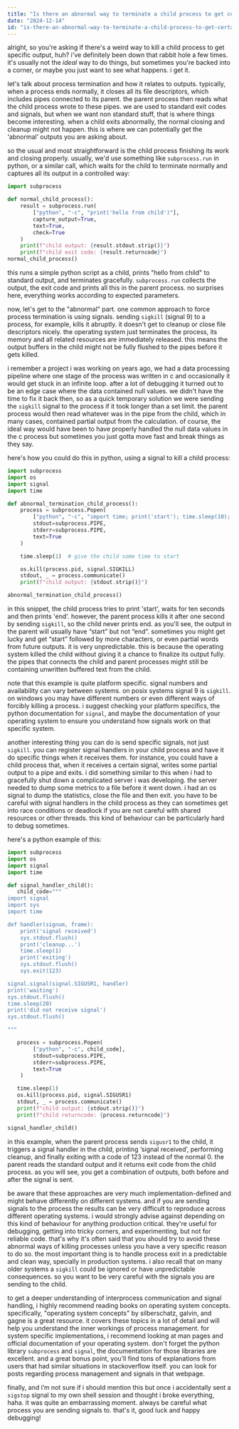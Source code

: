 ```yaml
---
title: "Is there an abnormal way to terminate a child process to get certain outputs in this code?"
date: "2024-12-14"
id: "is-there-an-abnormal-way-to-terminate-a-child-process-to-get-certain-outputs-in-this-code"
---
```


alright, so you're asking if there's a weird way to kill a child process to get specific output, huh? i've definitely been down that rabbit hole a few times. it's usually not the *ideal* way to do things, but sometimes you're backed into a corner, or maybe you just want to see what happens. i get it.

let's talk about process termination and how it relates to outputs. typically, when a process ends normally, it closes all its file descriptors, which includes pipes connected to its parent. the parent process then reads what the child process wrote to these pipes. we are used to standard exit codes and signals, but when we want non standard stuff, that is where things become interesting. when a child exits abnormally, the normal closing and cleanup might not happen. this is where we can potentially get the ‘abnormal’ outputs you are asking about.

so the usual and most straightforward is the child process finishing its work and closing properly. usually, we'd use something like `subprocess.run` in python, or a similar call, which waits for the child to terminate normally and captures all its output in a controlled way:

```python
import subprocess

def normal_child_process():
    result = subprocess.run(
        ["python", "-c", "print('hello from child')"],
        capture_output=True,
        text=True,
        check=True
    )
    print(f"child output: {result.stdout.strip()}")
    print(f"child exit code: {result.returncode}")
normal_child_process()
```

this runs a simple python script as a child, prints "hello from child" to standard output, and terminates gracefully. `subprocess.run` collects the output, the exit code and prints all this in the parent process. no surprises here, everything works according to expected parameters.

now, let's get to the "abnormal" part. one common approach to force process termination is using signals. sending `sigkill` (signal 9) to a process, for example, kills it abruptly. it doesn't get to cleanup or close file descriptors nicely. the operating system just terminates the process, its memory and all related resources are immediately released. this means the output buffers in the child might not be fully flushed to the pipes before it gets killed.

i remember a project i was working on years ago, we had a data processing pipeline where one stage of the process was written in c and occasionally it would get stuck in an infinite loop. after a lot of debugging it turned out to be an edge case where the data contained null values. we didn't have the time to fix it back then, so as a quick temporary solution we were sending the `sigkill` signal to the process if it took longer than a set limit. the parent process would then read whatever was in the pipe from the child, which in many cases, contained partial output from the calculation. of course, the ideal way would have been to have properly handled the null data values in the c process but sometimes you just gotta move fast and break things as they say.

here's how you could do this in python, using a signal to kill a child process:

```python
import subprocess
import os
import signal
import time

def abnormal_termination_child_process():
    process = subprocess.Popen(
        ["python", "-c", "import time; print('start'); time.sleep(10); print('end')"],
        stdout=subprocess.PIPE,
        stderr=subprocess.PIPE,
        text=True
    )

    time.sleep(1)  # give the child some time to start

    os.kill(process.pid, signal.SIGKILL)
    stdout, _ = process.communicate()
    print(f"child output: {stdout.strip()}")

abnormal_termination_child_process()
```

in this snippet, the child process tries to print 'start', waits for ten seconds and then prints 'end'. however, the parent process kills it after one second by sending `sigkill`, so the child never prints end. as you'll see, the output in the parent will usually have “start” but not “end”. sometimes you might get lucky and get “start” followed by more characters, or even partial words from future outputs. it is very unpredictable. this is because the operating system killed the child without giving it a chance to finalize its output fully. the pipes that connects the child and parent processes might still be containing unwritten buffered text from the child.

note that this example is quite platform specific. signal numbers and availability can vary between systems. on posix systems signal 9 is `sigkill`. on windows you may have different numbers or even different ways of forcibly killing a process. i suggest checking your platform specifics, the python documentation for `signal`, and maybe the documentation of your operating system to ensure you understand how signals work on that specific system.

another interesting thing you can do is send specific signals, not just `sigkill`. you can register signal handlers in your child process and have it do specific things when it receives them. for instance, you could have a child process that, when it receives a certain signal, writes some partial output to a pipe and exits. i did something similar to this when i had to gracefully shut down a complicated server i was developing. the server needed to dump some metrics to a file before it went down. i had an os signal to dump the statistics, close the file and then exit. you have to be careful with signal handlers in the child process as they can sometimes get into race conditions or deadlock if you are not careful with shared resources or other threads. this kind of behaviour can be particularly hard to debug sometimes.

here's a python example of this:

```python
import subprocess
import os
import signal
import time

def signal_handler_child():
   child_code="""
import signal
import sys
import time

def handler(signum, frame):
    print('signal received')
    sys.stdout.flush()
    print('cleanup...')
    time.sleep(1)
    print('exiting')
    sys.stdout.flush()
    sys.exit(123)

signal.signal(signal.SIGUSR1, handler)
print('waiting')
sys.stdout.flush()
time.sleep(20)
print('did not receive signal')
sys.stdout.flush()

"""

   process = subprocess.Popen(
        ["python", "-c", child_code],
        stdout=subprocess.PIPE,
        stderr=subprocess.PIPE,
        text=True
    )

   time.sleep(1)
   os.kill(process.pid, signal.SIGUSR1)
   stdout, _ = process.communicate()
   print(f"child output: {stdout.strip()}")
   print(f"child returncode: {process.returncode}")

signal_handler_child()
```

in this example, when the parent process sends `sigusr1` to the child, it triggers a signal handler in the child, printing ‘signal received’, performing cleanup, and finally exiting with a code of 123 instead of the normal 0. the parent reads the standard output and it returns exit code from the child process. as you will see, you get a combination of outputs, both before and after the signal is sent.

be aware that these approaches are very much implementation-defined and might behave differently on different systems. and if you are sending signals to the process the results can be very difficult to reproduce across different operating systems. i would strongly advise against depending on this kind of behaviour for anything production critical. they're useful for debugging, getting into tricky corners, and experimenting, but not for reliable code. that's why it's often said that you should try to avoid these abnormal ways of killing processes unless you have a very specific reason to do so. the most important thing is to handle process exit in a predictable and clean way, specially in production systems. i also recall that on many older systems a `sigkill` could be ignored or have unpredictable consequences. so you want to be very careful with the signals you are sending to the child.

to get a deeper understanding of interprocess communication and signal handling, i highly recommend reading books on operating system concepts. specifically, "operating system concepts" by silberschatz, galvin, and gagne is a great resource. it covers these topics in a lot of detail and will help you understand the inner workings of process management. for system specific implementations, i recommend looking at man pages and official documentation of your operating system. don't forget the python library `subprocess` and `signal`, the documentation for those libraries are excellent. and a great bonus point, you’ll find tons of explanations from users that had similar situations in stackoverflow itself. you can look for posts regarding process management and signals in that webpage.

finally, and i’m not sure if i should mention this but once i accidentally sent a `sigstop` signal to my own shell session and thought i broke everything, haha. it was quite an embarrassing moment. always be careful what process you are sending signals to. that's it, good luck and happy debugging!
